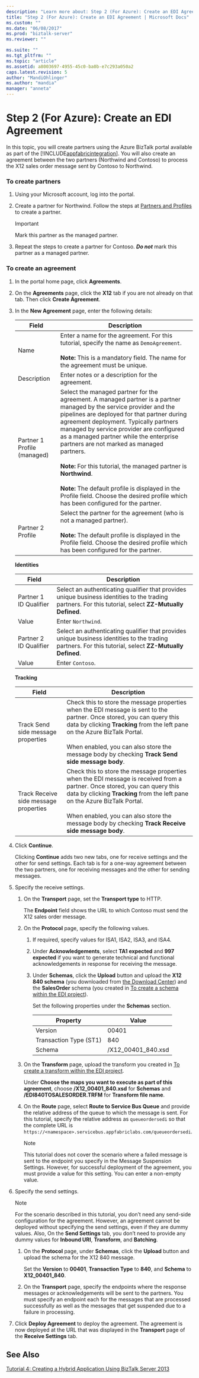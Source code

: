 ```yaml
---
description: "Learn more about: Step 2 (For Azure): Create an EDI Agreement"
title: "Step 2 (For Azure): Create an EDI Agreement | Microsoft Docs"
ms.custom: ""
ms.date: "06/08/2017"
ms.prod: "biztalk-server"
ms.reviewer: ""

ms.suite: ""
ms.tgt_pltfrm: ""
ms.topic: "article"
ms.assetid: a8003697-4955-45c0-ba0b-e7c293a050a2
caps.latest.revision: 5
author: "MandiOhlinger"
ms.author: "mandia"
manager: "anneta"
---
```

# Step 2 (For Azure): Create an EDI Agreement
In this topic, you will create partners using the Azure BizTalk portal available as part of the [!INCLUDE[appfabricintegration](../includes/appfabricintegration-md.md)]. You will also create an agreement between the two partners (Northwind and Contoso) to process the X12 sales order message sent by Contoso to Northwind.

### To create partners

1.  Using your Microsoft account, log into the portal.

2.  Create a partner for Northwind. Follow the steps at [Partners and Profiles](https://msdn.microsoft.com/library/windowsazure/hh689791) to create a partner.

    > [!IMPORTANT]
    >  Mark this partner as the managed partner.

3.  Repeat the steps to create a partner for Contoso. ***Do not*** mark this partner as a managed partner.

### To create an agreement

1.  In the portal home page, click **Agreements**.

2.  On the **Agreements** page, click the **X12** tab if you are not already on that tab. Then click **Create Agreement**.

3.  In the **New Agreement** page, enter the following details:

    | Field | Description |
    |-|-|
    |Name|Enter a name for the agreement. For this tutorial, specify the name as `DemoAgreement`.<br /><br /> **Note:** This is a mandatory field. The name for the agreement must be unique.|
    |Description|Enter notes or a description for the agreement.|
    |Partner 1 Profile (managed)|Select the managed partner for the agreement. A managed partner is a partner managed by the service provider and the pipelines are deployed for that partner during agreement deployment. Typically partners managed by service provider are configured as a managed partner while the enterprise partners are not marked as managed partners.<br /><br /> **Note:** For this tutorial, the managed partner is **Northwind**.<br /><br /> **Note:** The default profile is displayed in the Profile field. Choose the desired profile which has been configured for the partner.|
    |Partner 2 Profile|Select the partner for the agreement (who is not a managed partner).<br /><br /> **Note:** The default profile is displayed in the Profile field. Choose the desired profile which has been configured for the partner.|

     **Identities**

    |**Field**|**Description**|
    |---------------|---------------------|
    |Partner 1 ID Qualifier|Select an authenticating qualifier that provides unique business identities to the trading partners. For this tutorial, select **ZZ-Mutually Defined**.|
    |Value|Enter `Northwind`.|
    |Partner 2 ID Qualifier|Select an authenticating qualifier that provides unique business identities to the trading partners. For this tutorial, select **ZZ-Mutually Defined**.|
    |Value|Enter `Contoso`.|

     **Tracking**

    |**Field**|**Description**|
    |---------------|---------------------|
    |Track Send side message properties|Check this to store the message properties when the EDI message is sent to the partner. Once stored, you can query this data by clicking **Tracking** from the left pane on the Azure BizTalk Portal.<br /><br /> When enabled, you can also store the message body by checking **Track Send side message body**.|
    |Track Receive side message properties|Check this to store the message properties when the EDI message is received from a partner. Once stored, you can query this data by clicking **Tracking** from the left pane on the Azure BizTalk Portal.<br /><br /> When enabled, you can also store the message body by checking **Track Receive side message body**.|

4.  Click **Continue**.

     Clicking **Continue** adds two new tabs, one for receive settings and the other for send settings. Each tab is for a one-way agreement between the two partners, one for receiving messages and the other for sending messages.

5.  Specify the receive settings.

    1.  On the **Transport** page, set the **Transport type** to HTTP.

         The **Endpoint** field shows the URL to which Contoso must send the X12 sales order message.

    2.  On the **Protocol** page, specify the following values.

        1.  If required, specify values for ISA1, ISA2, ISA3, and ISA4.

        2.  Under **Acknowledgements**, select **TA1 expected** and **997 expected** if you want to generate technical and functional acknowledgements in response for receiving the message.

        3.  Under **Schemas**, click the **Upload** button and upload the **X12 840 schema** (you downloaded from [the Download Center](https://go.microsoft.com/fwlink/p/?LinkId=235057)) and the **SalesOrder** schema (you created in [To create a schema within the EDI project](../core/step-1-for-azure-create-the-edi-project.md#BKMK_CreateSchema)).

             Set the following properties under the **Schemas** section.

            | Property | Value |
            |-|-|
            |Version|00401|
            |Transaction Type (ST1)|840|
            |Schema|/X12_00401_840.xsd|

    3.  On the **Transform** page, upload the transform you created in [To create a transform within the EDI project](../core/step-1-for-azure-create-the-edi-project.md#BKMK_CreateTrfm).

         Under **Choose the maps you want to execute as part of this agreement**, choose **/X12_00401_840.xsd** for **Schemas** and **/EDI840TOSALESORDER.TRFM** for **Transform file name**.

    4.  On the **Route** page, select **Route to Service Bus Queue** and provide the relative address of the queue to which the message is sent. For this tutorial, specify the relative address as `queueordersedi` so that the complete URL is `https://<namespace>.servicebus.appfabriclabs.com/queueordersedi`.

        > [!NOTE]
        >  This tutorial does not cover the scenario where a failed message is sent to the endpoint you specify in the Message Suspension Settings. However, for successful deployment of the agreement, you must provide a value for this setting. You can enter a non-empty value.

6.  Specify the send settings.

    > [!NOTE]
    >  For the scenario described in this tutorial, you don’t need any send-side configuration for the agreement. However, an agreement cannot be deployed without specifying the send settings, even if they are dummy values. Also, On the **Send Settings** tab, you don’t need to provide any dummy values for **Inbound URI**, **Transform**, and **Batching**.

    1.  On the **Protocol** page, under **Schemas**, click the **Upload** button and upload the schema for the X12 840 message.

         Set the **Version** to **00401**, **Transaction Type** to **840**, and **Schema** to **X12_00401_840**.

    2.  On the **Transport** page, specify the endpoints where the response messages or acknowledgements will be sent to the partners. You must specify an endpoint each for the messages that are processed successfully as well as the messages that get suspended due to a failure in processing.

7.  Click **Deploy Agreement** to deploy the agreement. The agreement is now deployed at the URL that was displayed in the **Transport** page of the **Receive Settings** tab.

## See Also
 [Tutorial 4: Creating a Hybrid Application Using BizTalk Server 2013](../core/tutorial-4-creating-a-hybrid-application-using-biztalk-server-2013.md)
